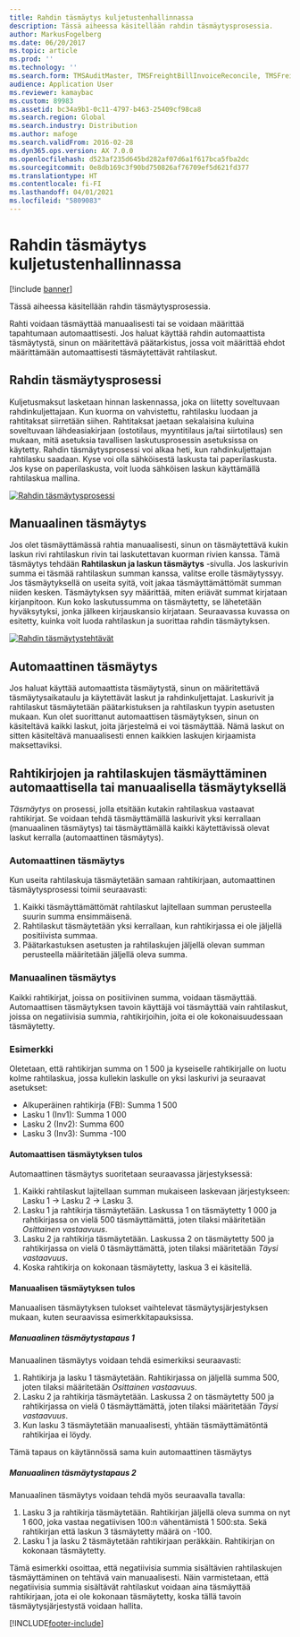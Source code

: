 ```yaml
---
title: Rahdin täsmäytys kuljetustenhallinnassa
description: Tässä aiheessa käsitellään rahdin täsmäytysprosessia.
author: MarkusFogelberg
ms.date: 06/20/2017
ms.topic: article
ms.prod: ''
ms.technology: ''
ms.search.form: TMSAuditMaster, TMSFreightBillInvoiceReconcile, TMSFreightBillSummary, TMSFreightBillType, TMSFreightMatchReason, TMSFBDetailReconcile, TMSInvoiceTable,TMSInvoiceLineReconcile,TMSReconcileInvoice, TMSFreightBillDetail, TMSFreightBillTypeAssignment, TMSRejectInvoiceLine, TMSMiscellaneousCharge
audience: Application User
ms.reviewer: kamaybac
ms.custom: 89983
ms.assetid: bc34a9b1-0c11-4797-b463-25409cf98ca8
ms.search.region: Global
ms.search.industry: Distribution
ms.author: mafoge
ms.search.validFrom: 2016-02-28
ms.dyn365.ops.version: AX 7.0.0
ms.openlocfilehash: d523af235d645bd282af07d6a1f617bca5fba2dc
ms.sourcegitcommit: 0e8db169c3f90bd750826af76709ef5d621fd377
ms.translationtype: HT
ms.contentlocale: fi-FI
ms.lasthandoff: 04/01/2021
ms.locfileid: "5809083"
---
```

# <a name="reconcile-freight-in-transportation-management"></a>Rahdin täsmäytys kuljetustenhallinnassa

[!include [banner](../includes/banner.md)]

Tässä aiheessa käsitellään rahdin täsmäytysprosessia.

Rahti voidaan täsmäyttää manuaalisesti tai se voidaan määrittää tapahtumaan automaattisesti. Jos haluat käyttää rahdin automaattista täsmäytystä, sinun on määritettävä päätarkistus, jossa voit määrittää ehdot määrittämään automaattisesti täsmäytettävät rahtilaskut.

## <a name="the-freight-reconciliation-process"></a>Rahdin täsmäytysprosessi

Kuljetusmaksut lasketaan hinnan laskennassa, joka on liitetty soveltuvaan rahdinkuljettajaan. Kun kuorma on vahvistettu, rahtilasku luodaan ja rahtitaksat siirretään siihen. Rahtitaksat jaetaan sekalaisina kuluina soveltuvaan lähdeasiakirjaan (ostotilaus, myyntitilaus ja/tai siirtotilaus) sen mukaan, mitä asetuksia tavallisen laskutusprosessin asetuksissa on käytetty. Rahdin täsmäytysprosessi voi alkaa heti, kun rahdinkuljettajan rahtilasku saadaan. Kyse voi olla sähköisestä laskusta tai paperilaskusta. Jos kyse on paperilaskusta, voit luoda sähköisen laskun käyttämällä rahtilaskua mallina.

[![Rahdin täsmäytysprosessi](./media/freight-reconcilation-process.jpg)](./media/freight-reconcilation-process.jpg)

## <a name="manual-reconciliation"></a>Manuaalinen täsmäytys

Jos olet täsmäyttämässä rahtia manuaalisesti, sinun on täsmäytettävä kukin laskun rivi rahtilaskun rivin tai laskutettavan kuorman rivien kanssa. Tämä täsmäytys tehdään **Rahtilaskun ja laskun täsmäytys** -sivulla. Jos laskurivin summa ei täsmää rahtilaskun summan kanssa, valitse erolle täsmäytyssyy. Jos täsmäytyksellä on useita syitä, voit jakaa täsmäyttämättömät summan niiden kesken. Täsmäytyksen syy määrittää, miten eriävät summat kirjataan kirjanpitoon. Kun koko laskutussumma on täsmäytetty, se lähetetään hyväksytyksi, jonka jälkeen kirjauskansio kirjataan. Seuraavassa kuvassa on esitetty, kuinka voit luoda rahtilaskun ja suorittaa rahdin täsmäytyksen.

[![Rahdin täsmäytystehtävät](./media/processflowforfreightreconciliation.jpg)](./media/processflowforfreightreconciliation.jpg)

## <a name="automatic-reconciliation"></a>Automaattinen täsmäytys

Jos haluat käyttää automaattista täsmäytystä, sinun on määritettävä täsmäytysaikataulu ja käytettävät laskut ja rahdinkuljettajat. Laskurivit ja rahtilaskut täsmäytetään päätarkistuksen ja rahtilaskun tyypin asetusten mukaan. Kun olet suorittanut automaattisen täsmäytyksen, sinun on käsiteltävä kaikki laskut, joita järjestelmä ei voi täsmäyttää. Nämä laskut on sitten käsiteltävä manuaalisesti ennen kaikkien laskujen kirjaamista maksettaviksi.

## <a name="match-freight-bills-with-freight-invoices-using-automatic-or-manual-reconciliation"></a>Rahtikirjojen ja rahtilaskujen täsmäyttäminen automaattisella tai manuaalisella täsmäytyksellä

*Täsmäytys* on prosessi, jolla etsitään kutakin rahtilaskua vastaavat rahtikirjat. Se voidaan tehdä täsmäyttämällä laskurivit yksi kerrallaan (manuaalinen täsmäytys) tai täsmäyttämällä kaikki käytettävissä olevat laskut kerralla (automaattinen täsmäytys).

### <a name="auto-matching"></a>Automaattinen täsmäytys

Kun useita rahtilaskuja täsmäytetään samaan rahtikirjaan, automaattinen täsmäytysprosessi toimii seuraavasti:

1. Kaikki täsmäyttämättömät rahtilaskut lajitellaan summan perusteella suurin summa ensimmäisenä.
1. Rahtilaskut täsmäytetään yksi kerrallaan, kun rahtikirjassa ei ole jäljellä positiivista summaa.
1. Päätarkastuksen asetusten ja rahtilaskujen jäljellä olevan summan perusteella määritetään jäljellä oleva summa.

### <a name="manual-matching"></a>Manuaalinen täsmäytys

Kaikki rahtikirjat, joissa on positiivinen summa, voidaan täsmäyttää. Automaattisen täsmäytyksen tavoin käyttäjä voi täsmäyttää vain rahtilaskut, joissa on negatiivisia summia, rahtikirjoihin, joita ei ole kokonaisuudessaan täsmäytetty.

### <a name="example"></a>Esimerkki

Oletetaan, että rahtikirjan summa on 1 500 ja kyseiselle rahtikirjalle on luotu kolme rahtilaskua, jossa kullekin laskulle on yksi laskurivi ja seuraavat asetukset:

- Alkuperäinen rahtikirja (FB): Summa 1 500
- Lasku 1 (Inv1): Summa 1 000
- Lasku 2 (Inv2): Summa 600
- Lasku 3 (Inv3): Summa -100

#### <a name="automatic-matching-result"></a>Automaattisen täsmäytyksen tulos

Automaattinen täsmäytys suoritetaan seuraavassa järjestyksessä:

1. Kaikki rahtilaskut lajitellaan summan mukaiseen laskevaan järjestykseen: Lasku 1 -> Lasku 2 -> Lasku 3.
1. Lasku 1 ja rahtikirja täsmäytetään. Laskussa 1 on täsmäytetty 1 000 ja rahtikirjassa on vielä 500 täsmäyttämättä, joten tilaksi määritetään *Osittainen vastaavuus*.
1. Lasku 2 ja rahtikirja täsmäytetään. Laskussa 2 on täsmäytetty 500 ja rahtikirjassa on vielä 0 täsmäyttämättä, joten tilaksi määritetään *Täysi vastaavuus*.
1. Koska rahtikirja on kokonaan täsmäytetty, laskua 3 ei käsitellä.

#### <a name="manual-matching-result"></a>Manuaalisen täsmäytyksen tulos

Manuaalisen täsmäytyksen tulokset vaihtelevat täsmäytysjärjestyksen mukaan, kuten seuraavissa esimerkkitapauksissa.

##### <a name="manual-matching-case-1"></a>Manuaalinen täsmäytystapaus 1

Manuaalinen täsmäytys voidaan tehdä esimerkiksi seuraavasti:

1. Rahtikirja ja lasku 1 täsmäytetään. Rahtikirjassa on jäljellä summa 500, joten tilaksi määritetään *Osittainen vastaavuus*.
1. Lasku 2 ja rahtikirja täsmäytetään. Laskussa 2 on täsmäytetty 500 ja rahtikirjassa on vielä 0 täsmäyttämättä, joten tilaksi määritetään *Täysi vastaavuus*.
1. Kun lasku 3 täsmäytetään manuaalisesti, yhtään täsmäyttämätöntä rahtikirjaa ei löydy.

Tämä tapaus on käytännössä sama kuin automaattinen täsmäytys

##### <a name="manual-matching-case-2"></a>Manuaalinen täsmäytystapaus 2

Manuaalinen täsmäytys voidaan tehdä myös seuraavalla tavalla:

1. Lasku 3 ja rahtikirja täsmäytetään. Rahtikirjan jäljellä oleva summa on nyt 1 600, joka vastaa negatiivisen 100:n vähentämistä 1 500:sta. Sekä rahtikirjan että laskun 3 täsmäytetty määrä on -100.
1. Lasku 1 ja lasku 2 täsmäytetään rahtikirjaan peräkkäin. Rahtikirjan on kokonaan täsmäytetty.

Tämä esimerkki osoittaa, että negatiivisia summia sisältävien rahtilaskujen täsmäyttäminen on tehtävä vain manuaalisesti. Näin varmistetaan, että negatiivisia summia sisältävät rahtilaskut voidaan aina täsmäyttää rahtikirjaan, jota ei ole kokonaan täsmäytetty, koska tällä tavoin täsmäytysjärjestystä voidaan hallita.


[!INCLUDE[footer-include](../../includes/footer-banner.md)]